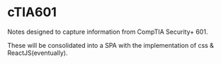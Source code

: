 # cTIA601
Notes designed to capture information from CompTIA Security+ 601.

These will be consolidated into a SPA with the implementation of css & ReactJS(eventually).
